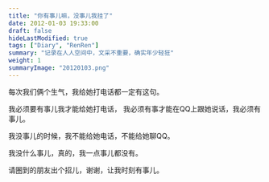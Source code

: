 ```yaml
---
title: "你有事儿嘛，没事儿我挂了"
date: 2012-01-03 19:33:00
draft: false
hideLastModified: true
tags: ["Diary", "RenRen"]
summary: "记录在人人空间中，文采不重要，确实年少轻狂"
weight: 1
summaryImage: "20120103.png"
---
```


每次我们俩个生气，我给她打电话都一定有这句。

我必须要有事儿我才能给她打电话， 我必须有事才能在QQ上跟她说话，我必须有事儿。

我没事儿的时候，我不能给她电话，不能给她聊QQ。

我没什么事儿，真的，我一点事儿都没有。

请圈到的朋友出个招儿，谢谢，让我时刻有事儿。

